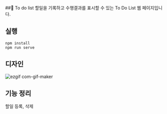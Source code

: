 ##📝 To do list
할일을 기록하고 수행결과를 표시할 수 있는 To Do List 웹 페이지입니다.

## 실행
```
npm install
npm run serve
```

##  디자인
![ezgif com-gif-maker](https://user-images.githubusercontent.com/42925284/116510169-72bc4500-a8ff-11eb-8968-20110a21e886.gif)



## 기능 정리
할일
등록, 삭제
